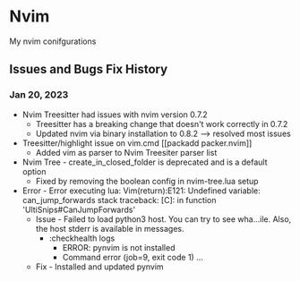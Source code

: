 # Nvim
My nvim conifgurations


## Issues and Bugs Fix History
### Jan 20, 2023
* Nvim Treesitter had issues with nvim version 0.7.2
	* Treesitter has a breaking change that doesn't work correctly in 0.7.2
	* Updated nvim via binary installation to 0.8.2 --> resolved most issues
* Treesitter/highlight issue on vim.cmd [[packadd packer.nvim]]
	* Added vim as parser to Nvim Treesiter parser list
* Nvim Tree - create_in_closed_folder is deprecated and is a default option
	* Fixed by removing the boolean config in nvim-tree.lua setup
* Error - Error executing lua: Vim(return):E121: Undefined variable: can_jump_forwards stack traceback: [C]: in function 'UltiSnips#CanJumpForwards' 
	* Issue - Failed to load python3 host. You can try to see wha...ile. Also, the host stderr is available in messages. 
		* :checkhealth logs
			* ERROR: pynvim is not installed
			* Command error (job=9, exit code 1) ...
	* Fix - Installed and updated pynvim
